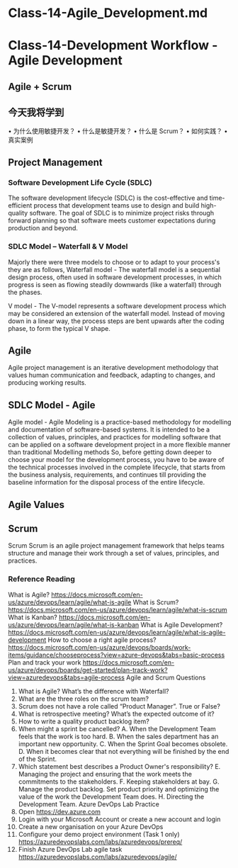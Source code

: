 # Class-14-Agile_Development.md

# Class-14-Development Workflow - Agile Development

## Agile + Scrum

## 今天我将学到
• 为什么使用敏捷开发？
• 什么是敏捷开发？
• 什么是 Scrum？
• 如何实践？
• 真实案例


## Project Management


### Software Development Life Cycle (SDLC)

The software development lifecycle (SDLC) is the cost-effective and time-efficient process that development teams use to design and build high-quality software. The goal of SDLC is to minimize project risks through forward planning so that software meets customer expectations during production and beyond.


### SDLC Model – Waterfall & V Model

Majorly there were three models to choose or to adapt to your process's they are as follows,
Waterfall model - The waterfall model is a sequential design process, often used in software development processes, in which progress is seen as flowing steadily downwards (like a waterfall) through the phases. 

V model - The V-model represents a software development process which may be considered an extension of the waterfall model. Instead of moving down in a linear way, the process steps are bent upwards after the coding phase, to form the typical V shape.

## Agile

Agile project management is an iterative development methodology that values human communication and feedback, adapting to changes, and producing working
results.

## SDLC Model - Agile

Agile model - Agile Modeling is a practice-based methodology for modelling and documentation of software-based systems. It is intended to be a collection of values, principles, and practices for modelling software that can be applied on a software development project in a more flexible manner than traditional Modelling methods
So, before getting down deeper to choose your model for the development process, you have to be aware of the technical processes involved in the complete lifecycle, that starts from the business analysis, requirements, and continues till providing the baseline information for the disposal process of the entire lifecycle.

## Agile Values

## Scrum
Scrum
Scrum is an agile project management framework that helps teams structure and manage their work through a set of values, principles, and practices.










### Reference Reading

What is Agile?
https://docs.microsoft.com/en-us/azure/devops/learn/agile/what-is-agile
What is Scrum?
https://docs.microsoft.com/en-us/azure/devops/learn/agile/what-is-scrum
What is Kanban?
https://docs.microsoft.com/en-us/azure/devops/learn/agile/what-is-kanban
What is Agile Development?
https://docs.microsoft.com/en-us/azure/devops/learn/agile/what-is-agile-development
How to choose a right agile process?
https://docs.microsoft.com/en-us/azure/devops/boards/work-items/guidance/chooseprocess?view=azure-devops&tabs=basic-process
Plan and track your work
https://docs.microsoft.com/en-us/azure/devops/boards/get-started/plan-track-work?view=azuredevops&tabs=agile-process
Agile and Scrum Questions
1. What is Agile? What’s the difference with Waterfall?
2. What are the three roles on the scrum team?
3. Scrum does not have a role called “Product Manager”. True or False?
4. What is retrospective meeting? What’s the expected outcome of it?
5. How to write a quality product backlog item?
6. When might a sprint be cancelled?
A. When the Development Team feels that the work is too hard.
B. When the sales department has an important new opportunity.
C. When the Sprint Goal becomes obsolete.
D. When it becomes clear that not everything will be finished by the end of the Sprint.
7. Which statement best describes a Product Owner's responsibility?
E. Managing the project and ensuring that the work meets the commitments to the
stakeholders.
F. Keeping stakeholders at bay.
G. Manage the product backlog. Set product priority and optimizing the value of the work
the Development Team does.
H. Directing the Development Team.
Azure DevOps Lab Practice
1. Open https://dev.azure.com
1. Login with your Microsoft Account or create a new account and login
2. Create a new organisation on your Azure DevOps
3. Configure your demo project environment (Task 1 only)
https://azuredevopslabs.com/labs/azuredevops/prereq/
4. Finish Azure DevOps Lab agile task https://azuredevopslabs.com/labs/azuredevops/agile/
